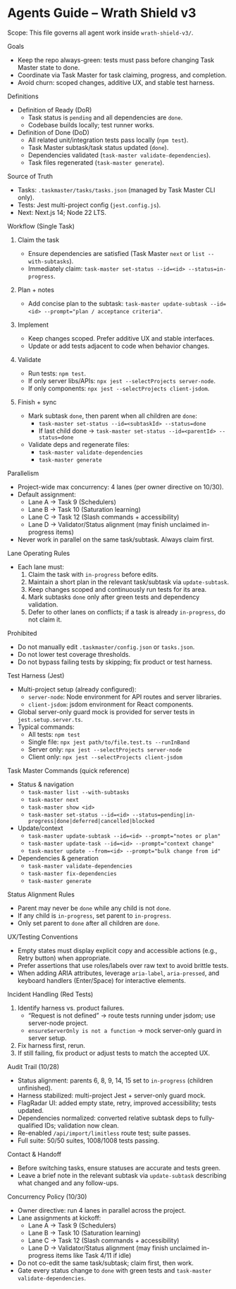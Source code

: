 # Agents Guide – Wrath Shield v3

Scope: This file governs all agent work inside `wrath-shield-v3/`.

Goals
- Keep the repo always-green: tests must pass before changing Task Master state to done.
- Coordinate via Task Master for task claiming, progress, and completion.
- Avoid churn: scoped changes, additive UX, and stable test harness.

Definitions
- Definition of Ready (DoR)
  - Task status is `pending` and all dependencies are `done`.
  - Codebase builds locally; test runner works.
- Definition of Done (DoD)
  - All related unit/integration tests pass locally (`npm test`).
  - Task Master subtask/task status updated (`done`).
  - Dependencies validated (`task-master validate-dependencies`).
  - Task files regenerated (`task-master generate`).

Source of Truth
- Tasks: `.taskmaster/tasks/tasks.json` (managed by Task Master CLI only).
- Tests: Jest multi-project config (`jest.config.js`).
- Next: Next.js 14; Node 22 LTS.

Workflow (Single Task)
1) Claim the task
   - Ensure dependencies are satisfied (Task Master `next` or `list --with-subtasks`).
   - Immediately claim: `task-master set-status --id=<id> --status=in-progress`.

2) Plan + notes
   - Add concise plan to the subtask: `task-master update-subtask --id=<id> --prompt="plan / acceptance criteria"`.

3) Implement
   - Keep changes scoped. Prefer additive UX and stable interfaces.
   - Update or add tests adjacent to code when behavior changes.

4) Validate
   - Run tests: `npm test`.
   - If only server libs/APIs: `npx jest --selectProjects server-node`.
   - If only components: `npx jest --selectProjects client-jsdom`.

5) Finish + sync
   - Mark subtask `done`, then parent when all children are `done`:
     - `task-master set-status --id=<subtaskId> --status=done`
     - If last child done → `task-master set-status --id=<parentId> --status=done`
   - Validate deps and regenerate files:
     - `task-master validate-dependencies`
     - `task-master generate`

Parallelism
- Project-wide max concurrency: 4 lanes (per owner directive on 10/30).
- Default assignment:
  - Lane A → Task 9 (Schedulers)
  - Lane B → Task 10 (Saturation learning)
  - Lane C → Task 12 (Slash commands + accessibility)
  - Lane D → Validator/Status alignment (may finish unclaimed in-progress items)
- Never work in parallel on the same task/subtask. Always claim first.

Lane Operating Rules
- Each lane must:
  1) Claim the task with `in-progress` before edits.
  2) Maintain a short plan in the relevant task/subtask via `update-subtask`.
  3) Keep changes scoped and continuously run tests for its area.
  4) Mark subtasks `done` only after green tests and dependency validation.
  5) Defer to other lanes on conflicts; if a task is already `in-progress`, do not claim it.

Prohibited
- Do not manually edit `.taskmaster/config.json` or `tasks.json`.
- Do not lower test coverage thresholds.
- Do not bypass failing tests by skipping; fix product or test harness.

Test Harness (Jest)
- Multi-project setup (already configured):
  - `server-node`: Node environment for API routes and server libraries.
  - `client-jsdom`: jsdom environment for React components.
- Global server-only guard mock is provided for server tests in `jest.setup.server.ts`.
- Typical commands:
  - All tests: `npm test`
  - Single file: `npx jest path/to/file.test.ts --runInBand`
  - Server only: `npx jest --selectProjects server-node`
  - Client only: `npx jest --selectProjects client-jsdom`

Task Master Commands (quick reference)
- Status & navigation
  - `task-master list --with-subtasks`
  - `task-master next`
  - `task-master show <id>`
  - `task-master set-status --id=<id> --status=pending|in-progress|done|deferred|cancelled|blocked`
- Update/context
  - `task-master update-subtask --id=<id> --prompt="notes or plan"`
  - `task-master update-task --id=<id> --prompt="context change"`
  - `task-master update --from=<id> --prompt="bulk change from id"`
- Dependencies & generation
  - `task-master validate-dependencies`
  - `task-master fix-dependencies`
  - `task-master generate`

Status Alignment Rules
- Parent may never be `done` while any child is not `done`.
- If any child is `in-progress`, set parent to `in-progress`.
- Only set parent to `done` after all children are `done`.

UX/Testing Conventions
- Empty states must display explicit copy and accessible actions (e.g., Retry button) when appropriate.
- Prefer assertions that use roles/labels over raw text to avoid brittle tests.
- When adding ARIA attributes, leverage `aria-label`, `aria-pressed`, and keyboard handlers (Enter/Space) for interactive elements.

Incident Handling (Red Tests)
1) Identify harness vs. product failures.
   - “Request is not defined” → route tests running under jsdom; use server-node project.
   - `ensureServerOnly is not a function` → mock server-only guard in server setup.
2) Fix harness first, rerun.
3) If still failing, fix product or adjust tests to match the accepted UX.

Audit Trail (10/28)
- Status alignment: parents 6, 8, 9, 14, 15 set to `in-progress` (children unfinished).
- Harness stabilized: multi-project Jest + server-only guard mock.
- FlagRadar UI: added empty state, retry, improved accessibility; tests updated.
- Dependencies normalized: converted relative subtask deps to fully-qualified IDs; validation now clean.
- Re-enabled `/api/import/limitless` route test; suite passes.
- Full suite: 50/50 suites, 1008/1008 tests passing.

Contact & Handoff
- Before switching tasks, ensure statuses are accurate and tests green.
- Leave a brief note in the relevant subtask via `update-subtask` describing what changed and any follow-ups.

Concurrency Policy (10/30)
- Owner directive: run 4 lanes in parallel across the project.
- Lane assignments at kickoff:
  - Lane A → Task 9 (Schedulers)
  - Lane B → Task 10 (Saturation learning)
  - Lane C → Task 12 (Slash commands + accessibility)
  - Lane D → Validator/Status alignment (may finish unclaimed in-progress items like Task 4/11 if idle)
- Do not co-edit the same task/subtask; claim first, then work.
- Gate every status change to `done` with green tests and `task-master validate-dependencies`.

